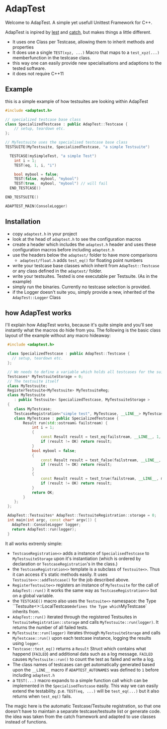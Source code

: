 # AdapTest

Welcome to AdapTest. A simple yet usefull Unittest Framework for C++.

AdapTest is inpired by [lest](https://github.com/martinmoene/lest) and [catch](https://github.com/philsquared/Catch), but makes things a little different. 

* It uses one Class per Testcase, allowing them to inherit methods and properties
* It does use a single `TEST(xyz, ...)` Macro that maps to a `test_xyz(...)` memberfunction in the testcase class.
* this way one can easily provide new specialisations and adaptions to the tested software.
* it does not require C++11

## Example

this is a simple example of how testsuites are looking within AdapTest

```c++
#include <adaptest.h>

// specialized testcase base class
class SpecializedTestcase : public AdapTest::Testcase {
    // setup, teardown etc.
};

// MyTestsuite uses the specialised testcase base class
TESTSUITE(MyTestsuite, SpecializedTestcase, "a simple Testsuite")

  TESTCASE(mySimpleTest, "a simple Test")
    int i = 1;
    TEST(eq, 1, i, "i")

    bool mybool = false;
    TEST(false, mybool, "mybool")
    TEST(true,  mybool, "mybool") // will fail
  END_TESTCASE()

END_TESTSUITE()

ADAPTEST_MAIN(ConsoleLogger)
```

## Installation

* copy `adaptest.h` in your project
* look at the head of `adaptest.h` to see the configuration macros
* create a header which includes the `adaptest.h` header and uses these configuration macros before including `adaptest.h`
* use the headers below the `adaptest/` folder to have more comparisons
  * `adaptest/float.h` adds `test_eq()` for floating point numbers
* write your testcase base classes which inherit from `AdapTest::Testcase` or any class defined in the `adaptest/` folder.
* write your testsuites. Tested is one executable per Testsuite. (As in the example)
* simply run the binaries. Currently no testcase selection is provided.
* if the Logger doesn't suite you, simply provide a new, inherited of the `AdapTest::Logger` Class

## how AdapTest works

I'll explain how AdapTest works, because it's quite simple and you'll see instantly what the macros do hide from you.
The following is the basic class layout of the example without any macro hideaway:

```c++
 #include <adaptest.h>

 class SpecializedTestcase : public AdapTest::Testcase {
   // setup, teardown etc.
 };

 // We needs to define a variable which holds all testcases for the suite.
 Testcases* MyTestsuiteStorage = 0;   
 // The testsuite itself
 class MyTestsuite;
 RegisterTestsuite<MyTestsuite> MyTestsuiteReg;
 class MyTestsuite 
    : public Testsuite< SpecializedTestcase, MyTestsuiteStorage > 
 {
    class MyTestcase;
    TestcaseRegistration<"simple test", MyTestcase, __LINE__> MyTestcase_reg;
    class MyTestcase : public SpecializedTestcase {
        Result run(std::ostream& failstream) {
            int i = 1;
            { 
                const Result result = test_eq(failstream, __LINE__, 1, i, "i");
                if (result != OK) return result;
            }
            bool mybool = false;
            { 
                const Result result = test_false(failstream, __LINE__, mybool, "mybool");
                if (result != OK) return result;
            }
            { 
                const Result result = test_true(failstream, __LINE__, mybool, "mybool");
                if (result != OK) return result;
            }
            return OK;
        }
    };
 };

 AdapTest::Testsuites* AdapTest::TestsuiteRegistration::storage = 0;
 int main(int argc, const char* argv[]) {
   AdapTest::ConsoleLogger logger;
   return AdapTest::run(logger);
 }
```

It all works extremly simple:
* `TestcaseRegistration<>` adds a instance of `SpecialisedTestcase` to `MyTestsuiteStorage` upon it's instantiation (which is ordered by declaration or `TestcaseRegistration`'s in the class.)
* the `TestcaseRegistration<>` template is a subclass of `Testsuite<>`. Thus it can access it's static methods easily. It uses `Testsuite<>::addTestcase()` for the job described above.
* `RegisterTestsuite<>` registers an instance of  `MyTestsuite` for the call of `AdapTest::run()` it works the same way as `TestcaseRegistration<>` but on a global variable.
* the `TESTCASE()` macro also uses the `Testsuite<>` namespace: the Type ``Testsuite<>::LocalTestcase` defines the Type which `MyTestcase` inherits from.
* `AdapTest::run()` iterated through the registered Testsuites in `TestsuiteRegistration::storage` and calls `MyTestsuite::run(logger)`. It returns the number of all failed tests.
* `MyTestsuite::run(logger)` iterates through `MyTestsuiteStorage` and calls `MyTestcase::run()` upon each testcase instance, logging the results using `logger`.
* `Testcase::test_eq()` returns a `Result` Struct which contains what happend (`FAILED`) and additional data such as a log message. `FAILED` causes `MyTestsuite::run()` to count the test as failed and write a log.
* The class names of testcases can get automatically generated based upon the `__LINE__` macro if `ADAPTEST_AUTONAMES` was defined to `1` before including `adaptest.h`
* a `TEST(...)` macro expands to a simple function call which can be implemented in the `SpecialisedTestcase` easily. This way we can easily extend the testability. p.e. `TEST(eq, ...)` will be `test_eq(...)` but it also returns when `test_eq()` fails.

The magic here is the automatic Testcase/Testsuite registration, so that one doesn't have to maintain a separate testcase/testsuite list or generate code. the idea was taken from the catch framework and adapted to use classes instead of functions.
